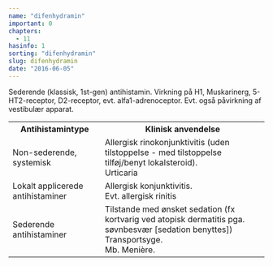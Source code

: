 ```yaml
---
name: "difenhydramin"
important: 0
chapters:
  - 11
hasinfo: 1
sorting: "difenhydramin"
slug: difenhydramin
date: "2016-06-05"
---
```


Sederende (klassisk, 1st-gen) antihistamin. Virkning på H1, Muskarinerg,
5-HT2-receptor, D2-receptor, evt. alfa1-adrenoceptor. Evt. også påvirkning af
vestibulær apparat.

<table><tr><th>Antihistamintype</th><th>Klinisk anvendelse</th></tr><tr><td>Non-sederende, systemisk</td><td>Allergisk rinokonjunktivitis (uden tilstoppelse - med tilstoppelse tilføj/benyt lokalsteroid).<br>Urticaria</td></tr><tr><td>Lokalt applicerede antihistaminer</td><td>Allergisk konjunktivitis.<br>Evt. allergisk rinitis</td></tr><tr><td>Sederende antihistaminer</td><td>Tilstande med ønsket sedation (fx kortvarig ved atopisk dermatitis pga. søvnbesvær [sedation benyttes])<br>Transportsyge.<br>Mb. Menière.</td></tr></table>
